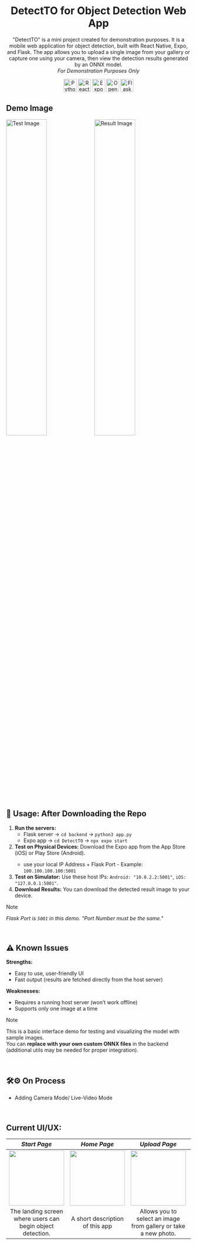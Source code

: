 <div align="center">
    <h1>DetectTO for Object Detection Web App</h1>
  <p>
    "DetectTO" is a mini project created for demonstration purposes. It is a mobile web application 
    for object detection, built with React Native, Expo, and Flask. The app allows you to upload a 
    single image from your gallery or capture one using your camera, then view the detection results 
    generated by an ONNX model.<br>
    <em>For Demonstration Purposes Only</em>
  </p>

  <p>
    <img alt="Python" src="https://img.shields.io/badge/Python-3.12-blue?logo=python&logoColor=white" height="35"/>
    <img alt="React Native" src="https://img.shields.io/badge/React%20Native-lightblue?logo=react&logoColor=white" height="35"/>
    <img alt="Expo App" src="https://img.shields.io/badge/Expo%20App-brown?logo=expo&logoColor=white" height="35"/>
    <img alt="OpenCV" src="https://img.shields.io/badge/OpenCV-green?logo=opencv&logoColor=white" height="35"/>
    <img alt="Flask" src="https://img.shields.io/badge/Flask-darkblue?logo=flask&logoColor=white" height="35"/>
  </p>
</div>

## Demo Image

<div>
  <img width="47%" src="https://github.com/John-Da/DetectTO-Object-Detection-Mobile-WebNative-App/blob/main/images/test_img.jpg" alt="Test Image" />
  <img width="47%" src="https://github.com/John-Da/DetectTO-Object-Detection-Mobile-WebNative-App/blob/main/images/tested_img.jpg" alt="Result Image" />
</div>

<br>

<h2>🚀 Usage: After Downloading the Repo</h2>
<ol>
  <li><strong>Run the servers:</strong>
    <ul>
      <li>Flask server → <code>cd backend</code> &rarr; <code>python3 app.py</code></li>
      <li>Expo app → <code>cd DetectTO</code> &rarr; <code>npx expo start</code></li>
    </ul>
  </li>
  <li><strong>Test on Physical Devices:</strong> Download the Expo app from the App Store (iOS) or Play Store (Android).</li>
    <ul>
      <li>use your local IP Address + Flask Port - Example: <code>100.100.100.100:5001</code></li>
    </ul>
  <li><strong>Test on Simulator:</strong> Use these host IPs: <code>Android: "10.0.2.2:5001"</code>, <code>iOS: "127.0.0.1:5001"</code>.</li>
  <li><strong>Download Results:</strong> You can download the detected result image to your device.</li>
</ol>

> [!Note]
> *Flask Port is <code>5001</code> in this demo. "Port Number must be the same."*

<br>

<h2>⚠️ Known Issues</h2>

<strong>Strengths:</strong>
<ul>
  <li>Easy to use, user-friendly UI</li>
  <li>Fast output (results are fetched directly from the host server)</li>
</ul>

<strong>Weaknesses:</strong>
<ul>
  <li>Requires a running host server (won’t work offline)</li>
  <li>Supports only one image at a time</li>
</ul>

> [!Note]
> This is a basic interface demo for testing and visualizing the model with sample images.  
> You can **replace with your own custom ONNX files** in the backend (additional utils may be needed for proper integration).

<br>

<h2>🛠️⚙️ On Process</h2>
<ul>
  <li>Adding Camera Mode/ Live-Video Mode</li>
</ul>

<br>

## Current UI/UX:


| *Start Page* | *Home Page* | *Upload Page* | *Input Screen* | *Details Screen* | *Saved Results* |
| :-----: | :-----: | :-----: | :-----: | :-----: | :-----: |
| <img src="https://github.com/John-Da/DetectTO-Object-Detection-Mobile-WebNative-App/blob/main/images/photo_2025-09-27_12-49-26.jpg" width="150"/> | <img src="https://github.com/John-Da/DetectTO-Object-Detection-Mobile-WebNative-App/blob/main/images/photo_2025-09-27_12-49-14.jpg" width="150"/> | <img src="https://github.com/John-Da/DetectTO-Object-Detection-Mobile-WebNative-App/blob/main/images/photo_2025-09-27_12-49-20.jpg" width="150"/> | <img src="https://github.com/John-Da/DetectTO-Object-Detection-Mobile-WebNative-App/blob/main/images/photo_2025-09-27_12-49-24.jpg" width="150"/> | <img src="https://github.com/John-Da/DetectTO-Object-Detection-Mobile-WebNative-App/blob/main/images/photo_2025-09-27_12-49-29.jpg" width="150"/> | <img src="https://github.com/John-Da/DetectTO-Object-Detection-Mobile-WebNative-App/blob/main/images/photo_2025-09-27_12-49-22.jpg" width="150"/> |
| The landing screen where users can begin object detection. | A short description of this app | Allows you to select an image from gallery or take a new photo. | Customize IOU, font scale, and ImageSize (*default ONNX value*). | Summary of detection results. | Shows saved detected objects with bounding boxes. |

